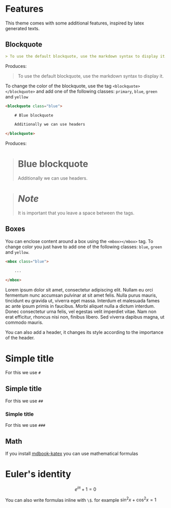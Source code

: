 # Features

This theme comes with some additional features, inspired by latex generated texts.

## Blockquote


```markdown
> To use the default blockquote, use the markdown syntax to display it.
```

Produces:

> To use the default blockquote, use the markdown syntax to display it.


To change the color of the blockquote, use the tag  `<blockquote></blockquote>` and add one of the following classes: `primary`, `blue`, `green` and `yellow`

```html
<blockquote class="blue">

    # Blue blockquote

    Additionally we can use headers

</blockquote>
```

Produces:

<blockquote class="blue">

# Blue blockquote

Additionally we can use headers.

</blockquote>



> # ***Note***
> It is important that you leave a space between the tags.

## Boxes

You can enclose content around a box using the `<mbox></mbox>` tag. To change color you just have to add one of the following classes: `blue`, `green` and `yellow`.

```html
<mbox class="blue">

    ...
    
</mbox>
```

<mbox class="blue">

Lorem ipsum dolor sit amet, consectetur adipiscing elit. Nullam eu orci fermentum nunc accumsan pulvinar at sit amet felis. Nulla purus mauris, tincidunt eu gravida ut, viverra eget massa. Interdum et malesuada fames ac ante ipsum primis in faucibus. Morbi aliquet nulla a dictum interdum. Donec consectetur urna felis, vel egestas velit imperdiet vitae. Nam non erat efficitur, rhoncus nisi non, finibus libero. Sed viverra dapibus magna, ut commodo mauris.

</mbox>

You can also add a header, it changes its style according to the importance of the header.

<mbox class="green">

# Simple title

For this we use `#`

</mbox>

<mbox>

## Simple title

For this we use `##`

</mbox>

<mbox class="blue">

### Simple title

For this we use `###`

</mbox>

## Math

If you install [mdbook-katex](https://github.com/lzanini/mdbook-katex) you can use mathematical formulas

<mbox class="blue">

# Euler's identity

$$
e^{i\pi} + 1 = 0
$$

</mbox>

You can also write formulas inline with `\$`. for example $\sin^2 x + \cos^2 x = 1$